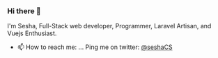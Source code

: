 ### Hi there 👋

I'm Sesha, Full-Stack web developer, Programmer, Laravel Artisan, and Vuejs Enthusiast. 

- 📫 How to reach me: ...
Ping me on twitter: [@seshaCS](https://twitter.com/seshacs)
<!--
**seshac/seshac** is a ✨ _special_ ✨ repository because its `README.md` (this file) appears on your GitHub profile.

Here are some ideas to get you started:

- 🔭 I’m currently working on ...
- 🌱 I’m currently learning ...
- 👯 I’m looking to collaborate on ...
- 🤔 I’m looking for help with ...
- 💬 Ask me about ...
- 📫 How to reach me: ...
- 😄 Pronouns: ...
- ⚡ Fun fact: ...
-->
